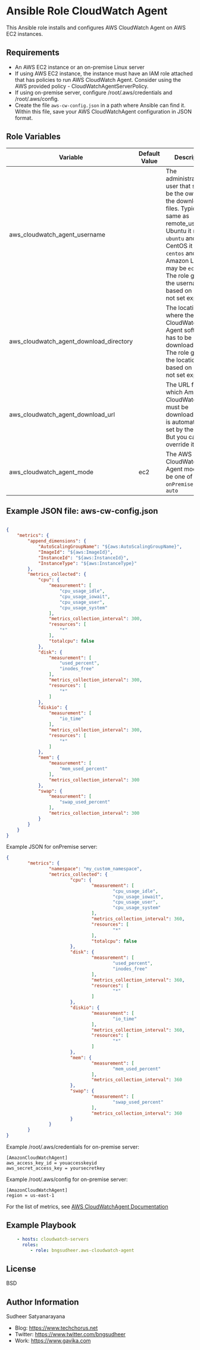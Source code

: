 Ansible Role CloudWatch Agent
=========
This Ansible role installs and configures AWS CloudWatch Agent on AWS EC2 instances.

Requirements
------------
* An AWS EC2 instance or an on-premise Linux server
* If using AWS EC2 instance, the instance must have an IAM role attached that has policies to run AWS CloudWatch Agent. Consider using the AWS provided policy - CloudWatchAgentServerPolicy.
* If using on-premise server, configure /root/.aws/credentials and /root/.aws/config.
* Create the file `aws-cw-config.json` in a path where Ansible can find it. Within this file, save your AWS CloudWatchAgent configuration in JSON format.

Role Variables
--------------

| Variable | Default Value | Description | Required? |
|----------|---------------|---------|-----------|
| aws_cloudwatch_agent_username |  | The administrative user that should be the owner of the downloaded files. Typically same as remote_user. On Ubuntu it maybe `ubuntu` and CentOS it may be `centos` and on Amazon Linux it may be `ec2-user`. The role guesses the username based on OS if not set explicitly. | No |
| aws_cloudwatch_agent_download_directory | | The location where the AWS CloudWatch Agent software has to be downloaded to. The role guesses the location based on OS if not set explicitly. | No |
| aws_cloudwatch_agent_download_url | | The URL from which Amazon CloudWatchAgent must be downloaded. This is automatically set by the role. But you can override it. | No |
| aws_cloudwatch_agent_mode | ec2 | The AWS CloudWatch Agent mode. Can be one of `ec2`, `onPremise` and `auto` | No |

Example JSON file: aws-cw-config.json
-------------
```json

{
	"metrics": {
		"append_dimensions": {
			"AutoScalingGroupName": "${aws:AutoScalingGroupName}",
			"ImageId": "${aws:ImageId}",
			"InstanceId": "${aws:InstanceId}",
			"InstanceType": "${aws:InstanceType}"
		},
		"metrics_collected": {
			"cpu": {
				"measurement": [
					"cpu_usage_idle",
					"cpu_usage_iowait",
					"cpu_usage_user",
					"cpu_usage_system"
				],
				"metrics_collection_interval": 300,
				"resources": [
					"*"
				],
				"totalcpu": false
			},
			"disk": {
				"measurement": [
					"used_percent",
					"inodes_free"
				],
				"metrics_collection_interval": 300,
				"resources": [
					"*"
				]
			},
			"diskio": {
				"measurement": [
					"io_time"
				],
				"metrics_collection_interval": 300,
				"resources": [
					"*"
				]
			},
			"mem": {
				"measurement": [
					"mem_used_percent"
				],
				"metrics_collection_interval": 300
			},
			"swap": {
				"measurement": [
					"swap_used_percent"
				],
				"metrics_collection_interval": 300
			}
		}
	}
}

```

Example JSON for onPremise server:
```json
{
        "metrics": {
                "namespace": "my_custom_namespace",
                "metrics_collected": {
                        "cpu": {
                                "measurement": [
                                        "cpu_usage_idle",
                                        "cpu_usage_iowait",
                                        "cpu_usage_user",
                                        "cpu_usage_system"
                                ],
                                "metrics_collection_interval": 360,
                                "resources": [
                                        "*"
                                ],
                                "totalcpu": false
                        },
                        "disk": {
                                "measurement": [
                                        "used_percent",
                                        "inodes_free"
                                ],
                                "metrics_collection_interval": 360,
                                "resources": [
                                        "*"
                                ]
                        },
                        "diskio": {
                                "measurement": [
                                        "io_time"
                                ],
                                "metrics_collection_interval": 360,
                                "resources": [
                                        "*"
                                ]
                        },
                        "mem": {
                                "measurement": [
                                        "mem_used_percent"
                                ],
                                "metrics_collection_interval": 360
                        },
                        "swap": {
                                "measurement": [
                                        "swap_used_percent"
                                ],
                                "metrics_collection_interval": 360
                        }
                }
        }
}
```

Example /root/.aws/credentials for on-premise server:
```
[AmazonCloudWatchAgent]
aws_access_key_id = youaccesskeyid
aws_secret_access_key = yoursecretkey

```
Example /root/.aws/config for on-premise server:
```
[AmazonCloudWatchAgent]
region = us-east-1
```

For the list of metrics, see [AWS CloudWatchAgent Documentation](https://docs.aws.amazon.com/AmazonCloudWatch/latest/monitoring/metrics-collected-by-CloudWatch-agent.html)

Example Playbook
----------------

```yml
    - hosts: cloudwatch-servers
      roles:
         - role: bngsudheer.aws-cloudwatch-agent
```


License
-------

BSD

Author Information
------------------

Sudheer Satyanarayana
* Blog: https://www.techchorus.net
* Twitter: https://www.twitter.com/bngsudheer
* Work: https://www.gavika.com
